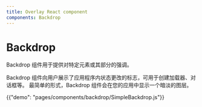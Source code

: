 ```yaml
---
title: Overlay React component
components: Backdrop
---
```


# Backdrop

<p class="description">Backdrop 组件用于提供对特定元素或其部分的强调。</p>

Backdrop 组件向用户展示了应用程序内状态更改的标志，可用于创建加载器、对话框等。 最简单的形式，Backdrop 组件会在您的应用中显示一个暗淡的图层。

{{"demo": "pages/components/backdrop/SimpleBackdrop.js"}}
